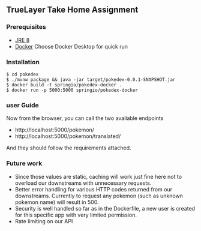 TrueLayer Take Home Assignment
---------

### Prerequisites
- [JRE 8](https://www.java.com/en/download/)
- [Docker](https://www.docker.com/get-started) Choose Docker Desktop for quick run 

### Installation
 ```shell script
$ cd pokedex
$ ./mvnw package && java -jar target/pokedex-0.0.1-SNAPSHOT.jar
$ docker build -t springio/pokedex-docker .
$ docker run -p 5000:5000 springio/pokedex-docker 
```
  
### user Guide
Now from the browser, you can call the two available endpoints
- http://localhost:5000/pokemon/<pokemon name>
- http://localhost:5000/pokemon/translated/<pokemon name>

And they should follow the requirements attached.

### Future work
- Since those values are static, caching will work just fine here not to overload our downstreams with unnecessary requests.
- Better error handling for various HTTP codes returned from our downstreams. Currently to request any pokemon (such as unknown pokemon name) will result in 500.
- Security is well handled so far as in the Dockerfile, a new user is created for this specific app with very limited permission.
- Rate limiting on our API
